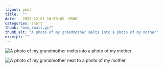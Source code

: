 ```yaml
---
layout: post
title:  ""
date:   2022-12-01 10:59:09 -0500
categories: short
thumb: "mom_small.gif"
thumb_alt: "A photo of my grandmother melts into a photo of my mother"
excerpt: ""
---
```

![A photo of my grandmother melts into a photo of my mother](/fieldnotes/assets/images/mom_large.gif)

![A photo of my grandmother next to a photo of my mother](/fieldnotes/assets/images/mother.jpg)